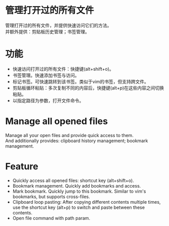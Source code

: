 # 管理打开过的所有文件
管理打开过的所有文件，并提供快速访问它们的方法。  
并额外提供：剪贴板历史管理；书签管理。

# 功能
* 快速访问打开过的所有文件：快捷键(alt+shift+o)。
* 书签管理。快速添加书签与访问。
* 标记书签。可快速跳转到该书签。类似于vim的书签，但支持跨文件。
* 剪贴板循环粘贴：多次复制不同的内容后，快捷键(alt+p)在这些内容之间切换粘贴。
* 以指定路径为参数，打开文件命令。



# Manage all opened files
Manage all your open files and provide quick access to them.  
And additionally provides: clipboard history management; bookmark management.

# Feature
* Quickly access all opened files: shortcut key (alt+shift+o).
* Bookmark management. Quickly add bookmarks and access.
* Mark bookmark. Quickly jump to this bookmark. Similar to vim's bookmarks, but supports cross-files.
* Clipboard loop pasting: After copying different contents multiple times, use the shortcut key (alt+p) to switch and paste between these contents.
* Open file command with path param.